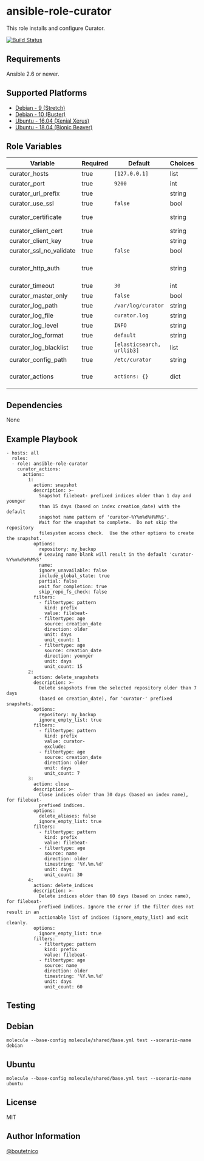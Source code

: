ansible-role-curator
====================

This role installs and configure Curator.

[![Build Status](https://travis-ci.org/boutetnico/ansible-role-curator.svg?branch=master)](https://travis-ci.org/boutetnico/ansible-role-curator)

Requirements
------------

Ansible 2.6 or newer.

Supported Platforms
-------------------
- [Debian - 9 (Stretch)](https://wiki.debian.org/DebianStretch)
- [Debian - 10 (Buster)](https://wiki.debian.org/DebianBuster)
- [Ubuntu - 16.04 (Xenial Xerus)](http://releases.ubuntu.com/16.04/)
- [Ubuntu - 18.04 (Bionic Beaver)](http://releases.ubuntu.com/18.04/)


Role Variables
--------------

| Variable                     | Required | Default                         | Choices   | Comments                                      |
|------------------------------|----------|---------------------------------|-----------|-----------------------------------------------|
| curator_hosts                | true     | `[127.0.0.1]`                   | list      |                                               |
| curator_port                 | true     | `9200`                          | int       |                                               |
| curator_url_prefix           | true     |                                 | string    |                                               |
| curator_use_ssl              | true     | `false`                         | bool      |                                               |
| curator_certificate          | true     |                                 | string    | Path to CA certificate                        |
| curator_client_cert          | true     |                                 | string    |                                               |
| curator_client_key           | true     |                                 | string    |                                               |
| curator_ssl_no_validate      | true     | `false`                         | bool      |                                               |
| curator_http_auth            | true     |                                 | string    | Format: `user:password` for basic auth        |
| curator_timeout              | true     | `30`                            | int       |                                               |
| curator_master_only          | true     | `false`                         | bool      |                                               |
| curator_log_path             | true     | `/var/log/curator`              | string    |                                               |
| curator_log_file             | true     | `curator.log`                   | string    |                                               |
| curator_log_level            | true     | `INFO`                          | string    |                                               |
| curator_log_format           | true     | `default`                       | string    |                                               |
| curator_log_blacklist        | true     | `[elasticsearch, urllib3]`      | list      |                                               |
| curator_config_path          | true     | `/etc/curator`                  | string    |                                               |
| curator_actions              | true     | `actions: {}`                   | dict      | Actions to perform. See `defaults/main.yml`   |

Dependencies
------------

None

Example Playbook
----------------

    - hosts: all
      roles:
      - role: ansible-role-curator
        curator_actions:
          actions:
            1:
              action: snapshot
              description: >-
                Snapshot filebeat- prefixed indices older than 1 day and younger
                than 15 days (based on index creation_date) with the default
                snapshot name pattern of 'curator-%Y%m%d%H%M%S'.
                Wait for the snapshot to complete.  Do not skip the repository
                filesystem access check.  Use the other options to create the snapshot.
              options:
                repository: my_backup
                # Leaving name blank will result in the default 'curator-%Y%m%d%H%M%S'
                name:
                ignore_unavailable: false
                include_global_state: true
                partial: false
                wait_for_completion: true
                skip_repo_fs_check: false
              filters:
                - filtertype: pattern
                  kind: prefix
                  value: filebeat-
                - filtertype: age
                  source: creation_date
                  direction: older
                  unit: days
                  unit_count: 1
                - filtertype: age
                  source: creation_date
                  direction: younger
                  unit: days
                  unit_count: 15
            2:
              action: delete_snapshots
              description: >-
                Delete snapshots from the selected repository older than 7 days
                (based on creation_date), for 'curator-' prefixed snapshots.
              options:
                repository: my_backup
                ignore_empty_list: true
              filters:
                - filtertype: pattern
                  kind: prefix
                  value: curator-
                  exclude:
                - filtertype: age
                  source: creation_date
                  direction: older
                  unit: days
                  unit_count: 7
            3:
              action: close
              description: >-
                Close indices older than 30 days (based on index name), for filebeat-
                prefixed indices.
              options:
                delete_aliases: false
                ignore_empty_list: true
              filters:
                - filtertype: pattern
                  kind: prefix
                  value: filebeat-
                - filtertype: age
                  source: name
                  direction: older
                  timestring: '%Y.%m.%d'
                  unit: days
                  unit_count: 30
            4:
              action: delete_indices
              description: >-
                Delete indices older than 60 days (based on index name), for filebeat-
                prefixed indices. Ignore the error if the filter does not result in an
                actionable list of indices (ignore_empty_list) and exit cleanly.
              options:
                ignore_empty_list: true
              filters:
                - filtertype: pattern
                  kind: prefix
                  value: filebeat-
                - filtertype: age
                  source: name
                  direction: older
                  timestring: '%Y.%m.%d'
                  unit: days
                  unit_count: 60

Testing
-------

## Debian

`molecule --base-config molecule/shared/base.yml test --scenario-name debian`

## Ubuntu

`molecule --base-config molecule/shared/base.yml test --scenario-name ubuntu`

License
-------

MIT

Author Information
------------------

[@boutetnico](https://github.com/boutetnico)
